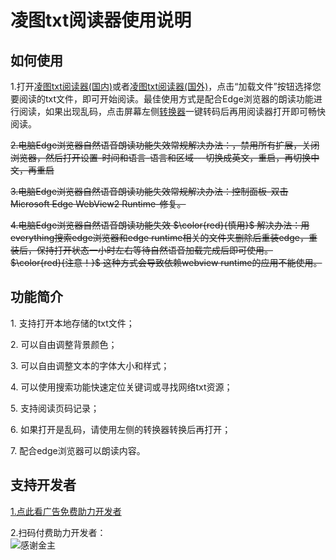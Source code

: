 # 凌图txt阅读器使用说明

## 如何使用

1.打开[凌图txt阅读器(国内)](https://lingtu.gitlab.io/txt)或者[凌图txt阅读器(国外)](https://lingtu.gitlab.io/txt)，点击“加载文件”按钮选择您要阅读的txt文件，即可开始阅读。最佳使用方式是配合Edge浏览器的朗读功能进行阅读，如果出现乱码，点击屏幕左侧[转换器](https://lingtu.gitlab.io/txts)一键转码后再用阅读器打开即可畅快阅读。

~~2.电脑Edge浏览器自然语音朗读功能失效常规解决办法：，禁用所有扩展，关闭浏览器，然后打开设置-时间和语言-语言和区域---切换成英文，重启，再切换中文，再重启~~

~~3.电脑Edge浏览器自然语音朗读功能失效常规解决办法：控制面板-双击Microsoft Edge WebView2 Runtime-修复。~~

~~4.电脑Edge浏览器自然语音朗读功能失效 $\color{red}{慎用}$ 解决办法：用everything搜索edge浏览器和edge runtime相关的文件夹删除后重装edge，重装后，保持打开状态一小时左右等待自然语音加载完成后即可使用。 $\color{red}{注意！}$ 这种方式会导致依赖webview runtime的应用不能使用。~~

## 功能简介

1\. 支持打开本地存储的txt文件；

2\. 可以自由调整背景颜色；

3\. 可以自由调整文本的字体大小和样式；

4\. 可以使用搜索功能快速定位关键词或寻找网络txt资源；

5\. 支持阅读页码记录；

6\. 如果打开是乱码，请使用左侧的转换器转换后再打开；

7\. 配合edge浏览器可以朗读内容。

## 支持开发者

[1.点此看广告免费助力开发者](https://couwhoupesho.net/4/7705695 "助力开发者购买服务器")

2.扫码付费助力开发者：  
![感谢金主](https://github.com/setity/setity.github.io/blob/main/src/like.jpg?raw=true)
